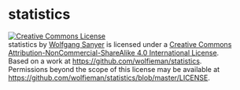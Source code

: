 statistics
==========

<a rel="license" href="http://creativecommons.org/licenses/by-nc-sa/4.0/"><img alt="Creative Commons License" style="border-width:0" src="http://i.creativecommons.org/l/by-nc-sa/4.0/88x31.png" /></a><br /><span xmlns:dct="http://purl.org/dc/terms/" property="dct:title">statistics</span> by <a xmlns:cc="http://creativecommons.org/ns#" href="https://github.com/wolfieman/statistics" property="cc:attributionName" rel="cc:attributionURL">Wolfgang Sanyer</a> is licensed under a <a rel="license" href="http://creativecommons.org/licenses/by-nc-sa/4.0/">Creative Commons Attribution-NonCommercial-ShareAlike 4.0 International License</a>.<br />Based on a work at <a xmlns:dct="http://purl.org/dc/terms/" href="https://github.com/wolfieman/statistics" rel="dct:source">https://github.com/wolfieman/statistics</a>.<br />Permissions beyond the scope of this license may be available at <a xmlns:cc="http://creativecommons.org/ns#" href="https://github.com/wolfieman/statistics/blob/master/LICENSE" rel="cc:morePermissions">https://github.com/wolfieman/statistics/blob/master/LICENSE</a>.

